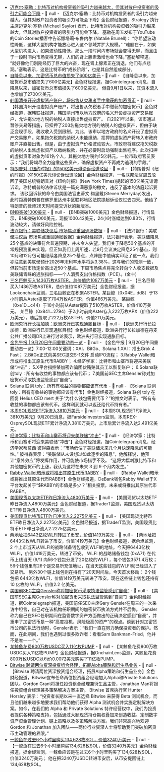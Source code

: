 - [迈克尔·塞勒：比特币对机构投资者的吸引力越来越大，但其对散户投资者的吸引力可能会下降](https://cointelegraph.com/news/bitcoin-price-volatility-institutions-retail-traders-strategy-michael-saylor) - 📰 null - 【迈克尔·塞勒：比特币对机构投资者的吸引力越来越大，但其对散户投资者的吸引力可能会下降】金色财经报道，Strategy 执行主席迈克尔·塞勒 (Michael Saylor) 表示，比特币对机构投资者的吸引力越来越大，但其对散户投资者的吸引力可能会下降。 
塞勒在周五发布于YouTube的Coin Stories播客中告诉娜塔莉·布鲁内尔 (Natalie Brunell)： “你希望波动性降低，这样大型机构才能放心进入这个领域并扩大规模。” 
“难题在于，如果大型机构进入，如果波动性降低，那么一段时间内市场就会变得无聊，而且由于一段时间内市场变得无聊，人们的肾上腺素激增也会下降，”塞勒解释道。 
“就好像他们刚刚经历了巨大的兴奋，现在肾上腺素正在消退，他们有点悲观。”塞勒表示，这是比特币的“成长阶段”，也是其自然组成部分。
- [自降息以来，加密货币总市值损失了600亿美元](https://x.com/Cointelegraph/status/1969280468638953574) - 📰 null - 【自降息以来，加密货币总市值损失了600亿美元】金色财经报道，据Cointelegraph消息，自降息以来，加密货币总市值损失了600亿美元。 
但自9月1日以来，其资本流入也增加了2700亿美元。
- [韩国清州开设虚拟资产账户，将出售从欠税者手中缴获的加密货币](https://www.yna.co.kr/view/AKR20250919115100064) - 📰 null - 【韩国清州开设虚拟资产账户，将出售从欠税者手中缴获的加密货币】金色财经报道，据韩联社报道，韩国清州市以地方政府的名义开设虚拟资产交易账户，允许拖欠地方税的纳税人直接出售虚拟资产。 
自2021年以来，该市通过暂停交易等措施，已扣押了203名拖欠地方税的纳税人的虚拟资产，但由于缺乏变现手段，税收收入受到限制。为此，该市以地方政府的名义开设了虚拟资产交易账户。如果拖欠税款的纳税人未能缴纳，扣押的虚拟资产将转入市政府账户并直接出售。但是，由于虚拟资产价格波动较大，市政府将建议拖欠税款的纳税人出售虚拟资产以缴纳税款，并在必要时启动强制出售程序。此次扣押的虚拟货币对象为161名个人，其拖欠地方税约15亿韩元。一位市政府官员表示：“我们将竭尽全力追缴这些资产，确保虚拟资产不再成为逃税的手段。”
- [特朗普对《纽约时报》的150亿美元诽谤诉讼遭驳回](https://cn.wsj.com/articles/%E7%89%B9%E6%9C%97%E6%99%AE%E5%AF%B9-%E7%BA%BD%E7%BA%A6%E6%97%B6%E6%8A%A5-%E7%9A%84150%E4%BA%BF%E7%BE%8E%E5%85%83%E8%AF%BD%E8%B0%A4%E8%AF%89%E8%AE%BC%E9%81%AD%E9%A9%B3%E5%9B%9E-4a1370c0) - 📰 null - 【特朗普对《纽约时报》的150亿美元诽谤诉讼遭驳回】金色财经报道，一名联邦法官周五驳回了美国总统特朗普对《纽约时报》(New York Times)提起的150亿美元诽谤诉讼，称特朗普的法律诉状是一篇充满恶意的檄文，违反了基本的法庭起诉要求。 
该驳回诉状的命令由美国法官史蒂文·梅里戴(Steven Merryday)发出，此时距离特朗普在佛罗里达州中区联邦地区法院提起诉讼仅过去四天。他给了特朗普的律师28天时间提交诉状的新版本。
- [BNB突破1000美元]() - 📰 null - 【BNB突破1000美元】金色财经报道，行情显示，BNB突破1000美元，现报1000.42美元，24小时涨幅达到0.83%，行情波动较大，请做好风险控制。
- [法兴银行：美联储决议后 市场焦点重回通胀数据]() - 📰 null - 【法兴银行：美联储决议后 市场焦点重回通胀数据】金色财经报道，法兴银行表示，美联储降息25个基点的决策符合普遍预期，并未令人失望。我们关于降息50个基点的非常规预测虽未实现，但正如我们上周所述，若9月会议决定降息25个基点，则10月和12月很可能继续各降息25个基点，点阵图中值确实印证了这一点。我们亦注意到美联储预计2026年末利率水平将达3.38%，这与我们的预测一致，但较当前市场定价高出近50个基点。下周市场焦点将完全转向个人收支数据及美联储青睐的通胀指标——个人消费支出价格指数（PCE）。(金十)
- [三名巨鲸买入1436万枚ASTER，总价值约1087万美元](https://x.com/lookonchain/status/1969257798547780083) - 📰 null - 【三名巨鲸买入1436万枚ASTER，总价值约1087万美元】金色财经报道，据Lookonchain监测，三名巨鲸正在积累ASTER。某巨鲸（0x04E...dd8）于13小时前从Aster提取了704万枚ASTER，价值466万美元。 
某巨鲸（0xe1D...c44）于10小时前从Aster提取了510万枚ASTER，价值410万美元。 
某巨鲸（0x841...2794）于2小时前向Aster存入222万枚APX（价值222万美元），随后提取了222万枚ASTER，价值211万美元。
- [欧洲央行行长拉加德：欧洲央行已实现通胀目标](https://x.com/financialjuice/status/1969253067129311285) - 📰 null - 【欧洲央行行长拉加德：欧洲央行已实现通胀目标】金色财经报道，欧洲央行行长拉加德在丹麦公共广播公司DR上进行讨论表示，欧洲央行已实现通胀目标。
- [金色午报 | 9月20日午间重要动态一览]() - 📰 null - 【金色午报 | 9月20日午间重要动态一览】7:00-12:00关键词：XAI、BitGo、Solana 
1.XAI：推出Grok 4 Fast； 
2.BitGo正式向美SEC提交S-1文件 启动IPO流程； 
3.Rabby Wallet暗示或将推出其原生代币RABBY； 
4.经济学家：比特币和山寨币将迎来美联储“冲击”； 
5.X平台指控某加密诈骗团伙贿赂其员工以恢复账户； 
6.Solana联创toly：所有有收益的事物都应该有代币； 
7.美国前SEC主席Gensler称对加密货币采取执法监管感到“自豪”。
- [Solana 联创 toly：所有有收益的事物都应该有代币](https://x.com/0xMert_/status/1969138241405116731) - 📰 null - 【Solana 联创 toly：所有有收益的事物都应该有代币】金色财经报道，Solana 联创 toly 在回复 Helius CEO mert 关于“为什么钱包需要代币？”的推文时表示，“所有有收益的事物都应该有代币。这样利润就可以返还给代币持有者。”
- [本周SOL现货ETF净流入3810万美元]() - 📰 null - 【本周SOL现货ETF净流入3810万美元】9月20日消息，据FarsideInvestors监测，本周REX-OspreySOL现货ETF累计净流入3810万美元，上市后累计净流入达2.491亿美元。
- [经济学家：比特币和山寨币将迎来美联储“冲击”](https://cointelegraph.com/news/bitcoin-altcoins-price-surge-federal-reserve-united-states-economist) - 📰 null - 【经济学家：比特币和山寨币将迎来美联储“冲击”】金色财经报道，据Cointelegraph消息，经济学家蒂莫西·彼得森表示：“市场低估了美联储未来几个月快速降息的可能性。” 
彼得森表示：“美联储从未设想过如此逐步的降息”，他解释说，他预计“意外效应”将发挥作用，并可能使市场措手不及。 
“这将大幅刺激比特币和其他加密货币的上涨，我认为这将在未来 3 到 9 个月内发生。”
- [Rabby Wallet暗示或将推出其原生代币RABBY](https://x.com/Rabby_io/status/1969008829125046368) - 📰 null - 【Rabby Wallet暗示或将推出其原生代币RABBY】金色财经报道，DeBank钱包Rabby Wallet于X平台发起关于“$RABBY的市值是多少？”相关投票，未来或将推出其原生代币RABBY。
- [美国现货以太坊ETF昨日净流入4800万美元]() - 📰 null - 【美国现货以太坊ETF昨日净流入4800万美元】金色财经报道，据TraderT监测，美国现货以太坊ETF昨日净流入4800万美元。
- [美国现货比特币ETF昨日净流入2.2275亿美元]() - 📰 null - 【美国现货比特币ETF昨日净流入2.2275亿美元】金色财经报道，据TraderT监测，美国现货比特币ETF昨日净流入2.2275亿美元。
- [两地址把6443亿枚WLFI转进了币安，价值1419万美元](https://x.com/EmberCN/status/1969223099012039013) - 📰 null - 【两地址把6443亿枚WLFI转进了币安，价值1419万美元】金色财经报道，据余烬监测，2 个上市当天从WLFI的战略储备钱包收到WLFI的地址，今天把6443亿枚WLFI，价值1419万美元，转进了币安。 
WLFI 的战略储备钱包 (0xA71) 在代币上线当天 (9/1) 向56个钱包分发了20亿枚的WLFI ，每个钱包3571.4万枚；56个钱包里有26个是交易所充值地址，在当天这些钱包的WLFI就已经进入了交易所。 
另外30个链上钱包则在持有了20天时间后，今天首次移动： 
2个钱包把 6443亿枚WLFI，价值1419万美元转进了币安。现在这些链上钱包还持有 10 亿枚的 WLFI，价值2.2 亿美元。
- [美国前SEC主席Gensler称对加密货币采取执法监管感到“自豪”](https://cointelegraph.com/news/gary-gensler-crypto-enforcement-sec-changes) - 📰 null - 【美国前SEC主席Gensler称对加密货币采取执法监管感到“自豪”】金色财经报道，据Cointelegraph报道，美国前任SEC主席Gary Gensler在周三的一次采访中坦言，自己对在该机构任职期间的加密货币执法方式并不后悔。 
Gensler称为自己在SEC任职期间在监管数字资产方面做出的正确决定感到“自豪”，并重申了加密货币是一种“高度投机、风险极高的资产”的观点。谈到针对加密货币公司的执法行动时，Gensler表示：“我们一直在努力确保投资者的保护。然而，在此期间，我们也遇到过很多欺诈者：看看Sam Bankman-Fried，他并不是唯一一个。”
- [某鲸鱼花费800万枚USDC买入11亿枚PUMP](https://x.com/OnchainLens/status/1969213020875473269) - 📰 null - 【某鲸鱼花费800万枚USDC买入11亿枚PUMP】金色财经报道，据OnchainLens监测，某鲸鱼花费800万枚USDC以均价0.0072美元购买了11亿枚PUMP。
- [Bitwise 聘请两位资深投资组合经理，拓展Alpha策略和衍生品业务](https://www.businesswire.com/news/home/20250918183289/en/Bitwise-Deepens-Push-Into-Alpha-Strategies-and-Derivatives-With-Hires-of-Two-Veteran-Portfolio-Managers) - 📰 null - 【Bitwise 聘请两位资深投资组合经理，拓展Alpha策略和衍生品业务】金色财经报道，Bitwise宣布任命两位投资组合经理加入Alpha和Private Solutions团队。Gordon Grant将担任投资组合经理兼衍生品主管，Jonathan Man将担任投资组合经理兼多策略解决方案主管。 
Bitwise 首席执行官 Hunter Horsley 表示：“投资者长期以来一直选择 Bitwise 来获得 Beta 测试机会，而且他们越来越多地要求我们帮助他们获得 Alpha 测试机会并实施定制解决方案。如今，在我们的 Alpha 和 Private Solutions 特许经营权中，我们为投资者提供各种策略支持，包括通过大额现货持仓期权叠加来创造收益、定制数字资产资金管理计划、链上策略以及多策略解决方案。我们非常高兴地欢迎 Gordon 和 Jonathan 加入团队——两位行业资深人士将帮助我们突破加密货币主动管理的界限。”
- [一鲸鱼在过去6个小时里购买134,628枚SOL，价值3240万美元](https://x.com/EmberCN/status/1969204060109578428) - 📰 null - 【一鲸鱼在过去6个小时里购买134,628枚SOL，价值3240万美元】金色财经报道，据余烬监测，一鲸鱼应该是在过去6个小时里购买了134,628枚SOL，价值3240万美元； 
他在把3240万USDC转进币安后，从币安提回链上134,628枚SOL。
